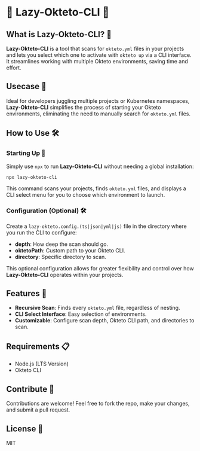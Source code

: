 # 🚀 Lazy-Okteto-CLI 🚀

## What is Lazy-Okteto-CLI? 🤔
**Lazy-Okteto-CLI** is a tool that scans for `okteto.yml` files in your projects and lets you select which one to activate with `okteto up` via a CLI interface. It streamlines working with multiple Okteto environments, saving time and effort.

## Usecase 🎯
Ideal for developers juggling multiple projects or Kubernetes namespaces, **Lazy-Okteto-CLI** simplifies the process of starting your Okteto environments, eliminating the need to manually search for `okteto.yml` files.

## How to Use 🛠️

### Starting Up 🚀

Simply use `npx` to run **Lazy-Okteto-CLI** without needing a global installation:

```bash
npx lazy-okteto-cli
```

This command scans your projects, finds `okteto.yml` files, and displays a CLI select menu for you to choose which environment to launch.

### Configuration (Optional) 🛠️

Create a `lazy-okteto.config.(ts|json|yml|js)` file in the directory where you run the CLI to configure:

- **depth**: How deep the scan should go.
- **oktetoPath**: Custom path to your Okteto CLI.
- **directory**: Specific directory to scan.

This optional configuration allows for greater flexibility and control over how **Lazy-Okteto-CLI** operates within your projects.

## Features 🌟
- **Recursive Scan**: Finds every `okteto.yml` file, regardless of nesting.
- **CLI Select Interface**: Easy selection of environments.
- **Customizable**: Configure scan depth, Okteto CLI path, and directories to scan.

## Requirements 📋
- Node.js (LTS Version)
- Okteto CLI

## Contribute 🤝
Contributions are welcome! Feel free to fork the repo, make your changes, and submit a pull request.

## License 📄
MIT
